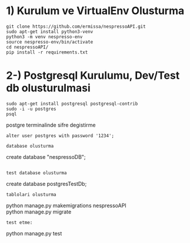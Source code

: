 # 1) Kurulum ve VirtualEnv Olusturma
```
git clone https://github.com/ermissa/nespressoAPI.git
sudo apt-get install python3-venv
python3 -m venv nespresso-env
source nespresso-env/bin/activate
cd nespressoAPI/
pip install -r requirements.txt
```

# 2-) Postgresql Kurulumu, Dev/Test db olusturulmasi
```
sudo apt-get install postgresql postgresql-contrib
sudo -i -u postgres
psql
```
postgre terminalinde sifre degistirme
```
alter user postgres with password '1234';
```
```
database olusturma
```
create database "nespressoDB";
```

test database olusturma
```
create database postgresTestDb;
```
tablolari olusturma
```
python manage.py makemigrations nespressoAPI  
python manage.py migrate
```
test etme: 
```
python manage.py test
```
